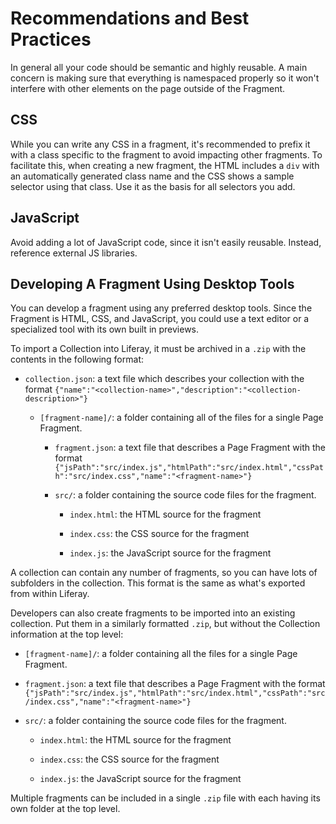 # Recommendations and Best Practices [](id=recommendations-and-best-practices)

In general all your code should be semantic and highly reusable. A main concern
is making sure that everything is namespaced properly so it won't interfere with
other elements on the page outside of the Fragment.

## CSS [](id=css)

While you can write any CSS in a fragment, it's recommended to prefix it with
a class specific to the fragment to avoid impacting other fragments. To
facilitate this, when creating a new fragment, the HTML includes a `div` with an
automatically generated class name and the CSS shows a sample selector using
that class. Use it as the basis for all selectors you add.

## JavaScript [](id=javascript)

Avoid adding a lot of JavaScript code, since it isn't easily reusable. Instead,
reference external JS libraries.

## Developing A Fragment Using Desktop Tools [](id=developing-a-fragment-using-desktop-tools)

You can develop a fragment using any preferred desktop tools. Since the Fragment
is HTML, CSS, and JavaScript, you could use a text editor or a specialized tool
with its own built in previews. 

To import a Collection into Liferay, it must be archived in a `.zip` with the
contents in the following format:

- `collection.json`: a text file which describes your collection with the 
     format  `{"name":"<collection-name>","description":"<collection-description>"}`
 
  - `[fragment-name]/`: a folder containing all of the files for a single 
     Page Fragment.
 
    - `fragment.json`: a text file that describes a Page Fragment with the 
        format `{"jsPath":"src/index.js","htmlPath":"src/index.html","cssPath":"src/index.css","name":"<fragment-name>"}`
 
    - `src/`: a folder containing the source code files for the fragment.
 
       - `index.html`: the HTML source for the fragment
 
       - `index.css`: the CSS source for the fragment
 
       - `index.js`: the JavaScript source for the fragment

A collection can contain any number of fragments, so you can have lots of
subfolders in the collection. This format is the same as what's exported from
within Liferay.

Developers can also create fragments to be imported into an existing collection.
Put them in a similarly formatted `.zip`, but without the Collection information
at the top level:

- `[fragment-name]/`: a folder containing all the files for a single 
     Page Fragment.
 
 - `fragment.json`: a text file that describes a Page Fragment with the 
        format `{"jsPath":"src/index.js","htmlPath":"src/index.html","cssPath":"src/index.css","name":"<fragment-name>"}`
 
  - `src/`: a folder containing the source code files for the fragment.
 
     - `index.html`: the HTML source for the fragment
 
     - `index.css`: the CSS source for the fragment
 
     - `index.js`: the JavaScript source for the fragment

Multiple fragments can be included in a single `.zip` file with each having 
its own folder at the top level.
